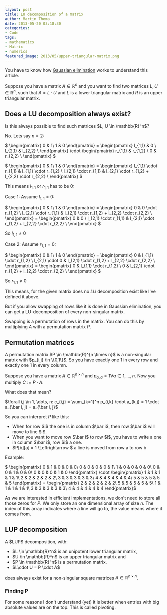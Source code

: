 ```yaml
---
layout: post
title: LU decomposition of a matrix
author: Martin Thoma
date: 2013-05-20 03:18:30
categories: 
- Code
tags: 
- mathematics
- Matrix
- numerics
featured_image: 2013/05/upper-triangular-matrix.png
---
```

<div class="info">You have to know how <a href="http://en.wikipedia.org/wiki/Gaussian_elimination">Gaussian elimination</a> works to understand this article.</div>

Suppose you have a matrix $A \in \mathbb{R}^n$ and you want to find two matrices $L, U \in \mathbb{R}^n$, such that $A = L \cdot U$ and $L$ is a lower triangular matrix and $R$ is an upper triangular matrix.

<h2>Does a LU decomposition always exist?</h2>
Is this always possible to find such matrices $L, U \in \mathbb{R}^n$?

No. Lets say $n=2$:

$
\begin{pmatrix}
0 & 1\\
1 & 0
\end{pmatrix}
= \begin{pmatrix}
l_{1,1} & 0 \\
l_{2,1} & l_{2,2} \\
\end{pmatrix} \cdot
\begin{pmatrix}
r_{1,1} & r_{1,2} \\
0 & r_{2,2} \\
\end{pmatrix}
$

$
\begin{pmatrix}
0 & 1\\
1 & 0
\end{pmatrix}
= \begin{pmatrix}
l_{1,1} \cdot r_{1,1} & l_{1,1} \cdot r_{1,2} \\
l_{2,1} \cdot r_{1,1} & l_{2,1} \cdot r_{1,2} + l_{2,2} \cdot r_{2,2} \\
\end{pmatrix}
$

This means $l_{1,1}$ or $r_{1,1}$ has to be 0:

Case 1: Assume $l_{1,1} = 0$:

$
\begin{pmatrix}
0 & 1\\
1 & 0
\end{pmatrix}
= \begin{pmatrix}
0 & 0 \cdot r_{1,2} \\
l_{2,1} \cdot r_{1,1} & l_{2,1} \cdot r_{1,2} + l_{2,2} \cdot r_{2,2} \\
\end{pmatrix} = 
\begin{pmatrix}
0 & 0 \\
l_{2,1} \cdot r_{1,1} & l_{2,1} \cdot r_{1,2} + l_{2,2} \cdot r_{2,2} \\
\end{pmatrix}
$

So $l_{1,1} \neq 0$

Case 2: Assume $r_{1,1} = 0$:

$
\begin{pmatrix}
0 & 1\\
1 & 0
\end{pmatrix}
= \begin{pmatrix}
0 & l_{1,1} \cdot r_{1,2} \\
l_{2,1} \cdot 0 & l_{2,1} \cdot r_{1,2} + l_{2,2} \cdot r_{2,2} \\
\end{pmatrix} =
\begin{pmatrix}
0 & l_{1,1} \cdot r_{1,2} \\
0 & l_{2,1} \cdot r_{1,2} + l_{2,2} \cdot r_{2,2} \\
\end{pmatrix} 
$

So $r_{1,1} \neq 0$

This means, for the given matrix does no $LU$ decomposition exist like I've defined it above.

But if you allow swapping of rows like it is done in Gaussian elimination, you can get a LU-decomposition of every non-singular matrix.

Swapping is a permutation of rows in the matrix. You can do this by multiplying $A$ with a permutation matrix $P$.

<h2>Permutation matrices</h2>
A permutation matrix $P \in \mathbb{R}^{n \times n}$ is a non-singular matrix with $p_{i,j} \in \{0,1\}$. So you have exactly one 1 in every row and exactly one 1 in every column.

Suppose you have a matrix $A \in \mathbb{R}^{n \times n}$ and $p_{a, \bar a} = 1 \forall a \in 1, \dots, n$. Now you multiply $C := P \cdot A$.

What does that mean?

$\forall i,j \in 1, \dots, n: c_{i,j} = \sum_{k=1}^n p_{i,k} \cdot a_{k,j} = 1 \cdot a_{\bar i, j} = a_{\bar i, j}$

So you can interpret $P$ like this:
<ul>
  <li>When for row $i$ the one is in column $\bar i$, then row $\bar i$ will move to line $i$.</li>
  <li>When you want to move row $\bar i$ to row $i$, you have to write a one in column $\bar i$, row $i$ a one.</li>
  <li>$P[b][a] = 1 \Leftrightarrow $ a line is moved from row a to row b</li>
</ul>

Example:

$
\begin{pmatrix}
0 & 1 & 0 & 0 & 0\\
0 & 0 & 0 & 0 & 1\\
1 & 0 & 0 & 0 & 0\\
0 & 0 & 1 & 0 & 0\\
0 & 0 & 0 & 1 & 0
\end{pmatrix} \cdot
\begin{pmatrix}
1 & 1 & 1 & 1 & 1\\
2 & 2 & 2 & 2 & 2\\
3 & 3 & 3 & 3 & 3\\
4 & 4 & 4 & 4 & 4\\
5 & 5 & 5 & 5 & 5
\end{pmatrix} =
\begin{pmatrix}
2 & 2 & 2 & 2 & 2\\
5 & 5 & 5 & 5 & 5\\
1 & 1 & 1 & 1 & 1\\
3 & 3 & 3 & 3 & 3\\
4 & 4 & 4 & 4 & 4
\end{pmatrix}$

As we are interested in efficient implementations, we don't need to store all those zeros for $P$. We only store an one dimensional array of size $n$. The index of this array indicates where a line will go to, the value means where it comes from.

<h2>LUP decomposition</h2>
A $LUP$ decomposition, with:
<ul>
    <li>$L \in \mathbb{R}^n$ is an unipotent lower triangular matrix, </li>
    <li>$U \in \mathbb{R}^n$ is an upper triangular matrix and </li>
    <li>$P \in \mathbb{R}^n$ is a permutation matrix.</li>
    <li>$L\cdot U = P \cdot A$</li>
</ul>

does always exist for a non-singular square matrices $A \in \mathbb{R}^{n \times n}$. 

<h3>Finding P</h3>
For some reasons I don't understand (yet) it is better when entries with big absolute values are on the top. This is called pivoting.

